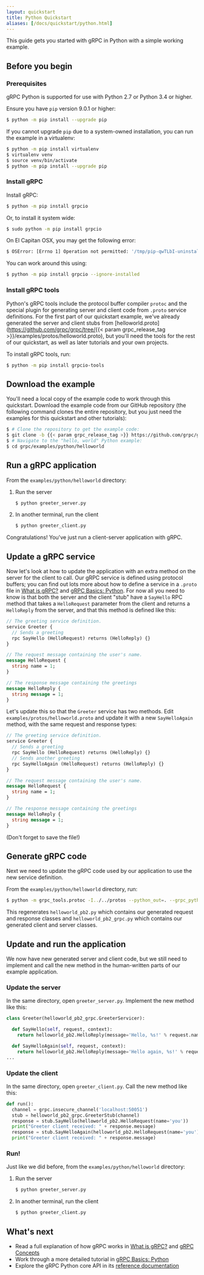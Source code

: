 ```yaml
---
layout: quickstart
title: Python Quickstart
aliases: [/docs/quickstart/python.html]
---
```

<p class="lead">This guide gets you started with gRPC in Python with a simple
working example.</p>

<div id="toc"></div>

## Before you begin

### Prerequisites

gRPC Python is supported for use with Python 2.7 or Python 3.4 or higher.

Ensure you have `pip` version 9.0.1 or higher:

```sh
$ python -m pip install --upgrade pip
```

If you cannot upgrade `pip` due to a system-owned installation, you can
run the example in a virtualenv:

```sh
$ python -m pip install virtualenv
$ virtualenv venv
$ source venv/bin/activate
$ python -m pip install --upgrade pip
```

### Install gRPC

Install gRPC:

```sh
$ python -m pip install grpcio
```

Or, to install it system wide:

```sh
$ sudo python -m pip install grpcio
```

On El Capitan OSX, you may get the following error:

```sh
$ OSError: [Errno 1] Operation not permitted: '/tmp/pip-qwTLbI-uninstall/System/Library/Frameworks/Python.framework/Versions/2.7/Extras/lib/python/six-1.4.1-py2.7.egg-info'
```

You can work around this using:

```sh
$ python -m pip install grpcio --ignore-installed
```

### Install gRPC tools

Python's gRPC tools include the protocol buffer compiler `protoc` and the
special plugin for generating server and client code from `.proto` service
definitions. For the first part of our quickstart example, we've already
generated the server and client stubs from
[helloworld.proto](https://github.com/grpc/grpc/tree/{{< param grpc_release_tag >}}/examples/protos/helloworld.proto),
but you'll need the tools for the rest of our quickstart, as well as later
tutorials and your own projects.

To install gRPC tools, run:

```sh
$ python -m pip install grpcio-tools
```

## Download the example

You'll need a local copy of the example code to work through this quickstart.
Download the example code from our GitHub repository (the following command
clones the entire repository, but you just need the examples for this quickstart
and other tutorials):

```sh
$ # Clone the repository to get the example code:
$ git clone -b {{< param grpc_release_tag >}} https://github.com/grpc/grpc
$ # Navigate to the "hello, world" Python example:
$ cd grpc/examples/python/helloworld
```

## Run a gRPC application

From the `examples/python/helloworld` directory:

1. Run the server

   ```sh
   $ python greeter_server.py
   ```

2. In another terminal, run the client

   ```sh
   $ python greeter_client.py
   ```

Congratulations! You've just run a client-server application with gRPC.

## Update a gRPC service

Now let's look at how to update the application with an extra method on the
server for the client to call. Our gRPC service is defined using protocol
buffers; you can find out lots more about how to define a service in a `.proto`
file in [What is gRPC?](/docs/guides/) and [gRPC Basics: Python](/docs/tutorials/basic/python/). For now all you need
to know is that both the server and the client "stub" have a `SayHello` RPC
method that takes a `HelloRequest` parameter from the client and returns a
`HelloReply` from the server, and that this method is defined like this:


```proto
// The greeting service definition.
service Greeter {
  // Sends a greeting
  rpc SayHello (HelloRequest) returns (HelloReply) {}
}

// The request message containing the user's name.
message HelloRequest {
  string name = 1;
}

// The response message containing the greetings
message HelloReply {
  string message = 1;
}
```

Let's update this so that the `Greeter` service has two methods. Edit
`examples/protos/helloworld.proto` and update it with a new `SayHelloAgain`
method, with the same request and response types:

```proto
// The greeting service definition.
service Greeter {
  // Sends a greeting
  rpc SayHello (HelloRequest) returns (HelloReply) {}
  // Sends another greeting
  rpc SayHelloAgain (HelloRequest) returns (HelloReply) {}
}

// The request message containing the user's name.
message HelloRequest {
  string name = 1;
}

// The response message containing the greetings
message HelloReply {
  string message = 1;
}
```

(Don't forget to save the file!)

## Generate gRPC code

Next we need to update the gRPC code used by our application to use the new
service definition. 

From the `examples/python/helloworld` directory, run:

```sh
$ python -m grpc_tools.protoc -I../../protos --python_out=. --grpc_python_out=. ../../protos/helloworld.proto
```

This regenerates `helloworld_pb2.py` which contains our generated request and
response classes and `helloworld_pb2_grpc.py` which contains our generated
client and server classes.

## Update and run the application

We now have new generated server and client code, but we still need to implement
and call the new method in the human-written parts of our example application.

### Update the server

In the same directory, open `greeter_server.py`. Implement the new method like
this:

```py
class Greeter(helloworld_pb2_grpc.GreeterServicer):

  def SayHello(self, request, context):
    return helloworld_pb2.HelloReply(message='Hello, %s!' % request.name)

  def SayHelloAgain(self, request, context):
    return helloworld_pb2.HelloReply(message='Hello again, %s!' % request.name)
...
```

### Update the client

In the same directory, open `greeter_client.py`. Call the new method like this:

```py
def run():
  channel = grpc.insecure_channel('localhost:50051')
  stub = helloworld_pb2_grpc.GreeterStub(channel)
  response = stub.SayHello(helloworld_pb2.HelloRequest(name='you'))
  print("Greeter client received: " + response.message)
  response = stub.SayHelloAgain(helloworld_pb2.HelloRequest(name='you'))
  print("Greeter client received: " + response.message)
```

### Run!

Just like we did before, from the `examples/python/helloworld` directory:

1. Run the server

   ```sh
   $ python greeter_server.py
   ```

2. In another terminal, run the client

   ```sh
   $ python greeter_client.py
   ```

## What's next

- Read a full explanation of how gRPC works in [What is gRPC?](/docs/guides/)
  and [gRPC Concepts](/docs/guides/concepts/)
- Work through a more detailed tutorial in [gRPC Basics: Python](/docs/tutorials/basic/python/)
- Explore the gRPC Python core API in its [reference
  documentation](/grpc/python/)